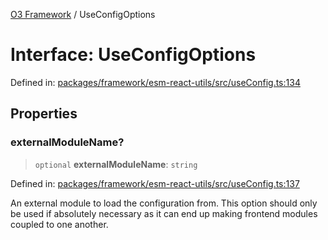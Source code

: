 [O3 Framework](../API.md) / UseConfigOptions

# Interface: UseConfigOptions

Defined in: [packages/framework/esm-react-utils/src/useConfig.ts:134](https://github.com/UjjawalPrabhat/openmrs-esm-core/blob/main/packages/framework/esm-react-utils/src/useConfig.ts#L134)

## Properties

### externalModuleName?

> `optional` **externalModuleName**: `string`

Defined in: [packages/framework/esm-react-utils/src/useConfig.ts:137](https://github.com/UjjawalPrabhat/openmrs-esm-core/blob/main/packages/framework/esm-react-utils/src/useConfig.ts#L137)

An external module to load the configuration from. This option should only be used if
absolutely necessary as it can end up making frontend modules coupled to one another.
